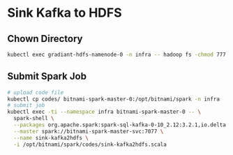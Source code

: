 # Sink Kafka to HDFS

## Chown Directory

```bash
kubectl exec gradiant-hdfs-namenode-0 -n infra -- hadoop fs -chmod 777 /
```

## Submit Spark Job

```bash
# upload code file
kubectl cp codes/ bitnami-spark-master-0:/opt/bitnami/spark -n infra
# submit job
kubectl exec -ti --namespace infra bitnami-spark-master-0 -- \
  spark-shell \
  --packages org.apache.spark:spark-sql-kafka-0-10_2.12:3.2.1,io.delta:delta-core_2.12:1.2.1 \
  --master spark://bitnami-spark-master-svc:7077 \
  --name sink-kafka2hdfs \
  -i /opt/bitnami/spark/codes/sink-kafka2hdfs.scala
```